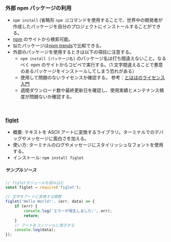 ### 外部 npm パッケージの利用

-   `npm install` (省略形 `npm i`)コマンドを使用することで、世界中の開発者が作成したパッケージを自分のプロジェクトにインストールすることができる。
-   [npm](https://www.npmjs.com/) のサイトから検索可能。
-   似たパッケージは[npm trends](https://npmtrends.com/)で比較できる。
-   外部のパッケージを使用するときは以下の項目に注意する。
    -   `npm install [パッケージ名]` のパッケージ名は打ち間違えないこと。なるべく npm のサイトからコピペで実行する。（1 文字間違えることで悪意のあるパッケージをインストールしてしまう恐れがある）
    -   使用して問題のないライセンスか確認する。
        参考：[とほほのライセンス入門](https://www.tohoho-web.com/ex/license.html)
    -   週間ダウンロード数や最終更新日を確認し、使用実績とメンテナンス頻度が問題ないか確認する。

<br/>

### [figlet](https://www.npmjs.com/package/figlet)

-   概要: テキストを ASCII アートに変換するライブラリ。ターミナルでのデバッグやメッセージに面白さを加える。
-   使い方: ターミナルのログやメッセージにスタイリッシュなフォントを使用する。
-   インストール: `npm install figlet`

##### サンプルソース

```javascript
// figletモジュールを読み込む
const figlet = require('figlet');

// 文字をアートに変換する関数
figlet('Hello World!', (err, data) => {
    if (err) {
        console.log('エラーが発生しました:', err);
        return;
    }
    // アートをコンソールに表示する
    console.log(data);
});
```
